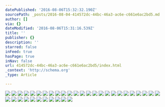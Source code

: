 ```yaml
---
datePublished: '2016-08-06T15:32:32.190Z'
sourcePath: _posts/2016-08-04-414572dc-44bc-46a3-ac6e-c661e6ac2bd5.md
author: []
via: {}
dateModified: '2016-08-06T15:31:16.539Z'
title: ''
publisher: {}
description: ''
starred: false
inFeed: true
hasPage: true
inNav: false
url: 414572dc-44bc-46a3-ac6e-c661e6ac2bd5/index.html
_context: 'http://schema.org'
_type: Article

---
```

![](https://the-grid-user-content.s3-us-west-2.amazonaws.com/051b3459-c04d-46c4-a848-52f4f0ffe450.jpg)
![](https://the-grid-user-content.s3-us-west-2.amazonaws.com/9865e22e-9064-4cb9-88bc-d8eccac6daed.jpg)
![](https://the-grid-user-content.s3-us-west-2.amazonaws.com/35406f93-2f61-4e0a-950c-8bee1fc87142.jpg)
![](https://the-grid-user-content.s3-us-west-2.amazonaws.com/7f5007e6-fdc4-4300-95f0-8cc4da5bf95a.jpg)
![](https://the-grid-user-content.s3-us-west-2.amazonaws.com/6ff438be-5714-4546-9bb6-c23b9dfcc794.jpg)
![](https://the-grid-user-content.s3-us-west-2.amazonaws.com/1fcc48d2-7fb7-4fe8-bff4-6bb6efc568ce.jpg)
![](https://the-grid-user-content.s3-us-west-2.amazonaws.com/5650d61d-53fa-4097-bc78-74be4accc22e.jpg)
![](https://the-grid-user-content.s3-us-west-2.amazonaws.com/d892c32e-8502-44ec-b3bc-a2201e51cc65.jpg)
![](https://the-grid-user-content.s3-us-west-2.amazonaws.com/18c2bd83-9238-4444-8863-7c7ca1770f55.jpg)
![](https://the-grid-user-content.s3-us-west-2.amazonaws.com/574ecd77-6a0c-4e31-ab5a-de0865e4ab8c.jpg)
![](https://the-grid-user-content.s3-us-west-2.amazonaws.com/1fd50caf-1a0c-4a01-9c13-350f89bb6cf4.jpg)
![](https://the-grid-user-content.s3-us-west-2.amazonaws.com/91656ea7-4960-415d-95d0-8daa3b5e7d29.jpg)
![](https://the-grid-user-content.s3-us-west-2.amazonaws.com/680e6c5a-49b7-4ef3-9598-483e7a5a601e.jpg)
![](https://the-grid-user-content.s3-us-west-2.amazonaws.com/bcc28b49-e4a4-43fb-a1d1-752cbb564514.jpg)
![](https://the-grid-user-content.s3-us-west-2.amazonaws.com/1a3beef8-afc3-4186-80e0-95b639503cc1.jpg)
![](https://the-grid-user-content.s3-us-west-2.amazonaws.com/f0e8ef11-13b2-414b-a5f0-4b1236456063.jpg)
![](https://the-grid-user-content.s3-us-west-2.amazonaws.com/4d85d0a3-b1fb-4c4e-a36b-8575a876f0ca.jpg)
![](https://the-grid-user-content.s3-us-west-2.amazonaws.com/6d64feff-22ff-49ec-ac61-10b813b3f394.jpg)
![](https://the-grid-user-content.s3-us-west-2.amazonaws.com/8b568ab5-1cda-4258-86e3-649dac55e134.jpg)
![](https://the-grid-user-content.s3-us-west-2.amazonaws.com/1c8cf1d2-5ffd-4fde-ba03-73506cb8654c.jpg)
![](https://the-grid-user-content.s3-us-west-2.amazonaws.com/cab81a91-1236-4143-a8d1-9e03e964be95.jpg)
![](https://the-grid-user-content.s3-us-west-2.amazonaws.com/914dc07f-63a0-4d71-bc7c-eb020a397981.jpg)
![](https://the-grid-user-content.s3-us-west-2.amazonaws.com/65629d90-8b4f-4508-a5ee-b62b7f3b07bd.jpg)
![](https://the-grid-user-content.s3-us-west-2.amazonaws.com/084a8fe3-d3eb-4b06-a126-626a5d155b56.jpg)
![](https://the-grid-user-content.s3-us-west-2.amazonaws.com/092ff8bc-5e64-477a-a2b6-6b32d390195b.jpg)
![](https://the-grid-user-content.s3-us-west-2.amazonaws.com/63a284fe-3cf4-4bfc-b596-426cbfea98ab.jpg)
![](https://the-grid-user-content.s3-us-west-2.amazonaws.com/9281b294-204c-4cf1-a590-259fb6b69701.jpg)
![](https://the-grid-user-content.s3-us-west-2.amazonaws.com/605c8464-ad40-4fd3-97ea-3235feee8db9.jpg)
![](https://the-grid-user-content.s3-us-west-2.amazonaws.com/786b360d-6f7a-40f3-903c-a54f0c907f54.jpg)
![](https://the-grid-user-content.s3-us-west-2.amazonaws.com/27f462b8-9d92-46e6-a09b-0da310404b4f.jpg)
![](https://the-grid-user-content.s3-us-west-2.amazonaws.com/049006f8-3086-4948-bf45-7a5a73d1db6e.jpg)
![](https://the-grid-user-content.s3-us-west-2.amazonaws.com/97a69262-410b-46c3-855d-8b29f486fef3.jpg)
![](https://the-grid-user-content.s3-us-west-2.amazonaws.com/89f4a4e4-09c3-4e04-9b8a-68c1a0b87af6.jpg)
![](https://the-grid-user-content.s3-us-west-2.amazonaws.com/39ef6211-a75f-49fc-a5eb-fdf36f4d7c95.jpg)
![](https://the-grid-user-content.s3-us-west-2.amazonaws.com/b1eec4c4-9bee-4797-a007-78032c141f0b.jpg)
![](https://the-grid-user-content.s3-us-west-2.amazonaws.com/b9b5e2af-bcb2-40fb-a6a0-033a80611922.jpg)
